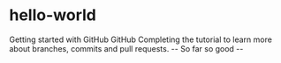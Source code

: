 # hello-world
Getting started with GitHub
GitHub Completing the tutorial to learn more about branches, commits and pull requests.
-- So far so good --
